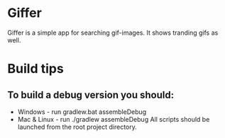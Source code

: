 # Giffer
Giffer is a simple app for searching gif-images. It shows tranding gifs as well.
# Build tips
## To build a debug version you should:
- Windows - run gradlew.bat assembleDebug 
- Mac & Linux - run ./gradlew assembleDebug 
All scripts should be launched from the root project directory.
